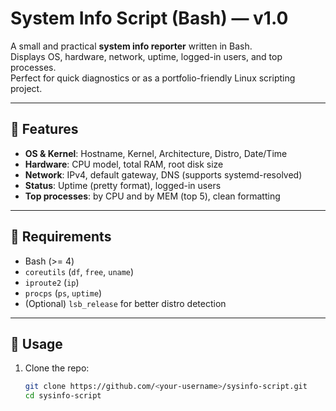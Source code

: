 # System Info Script (Bash) — v1.0

A small and practical **system info reporter** written in Bash.  
Displays OS, hardware, network, uptime, logged-in users, and top processes.  
Perfect for quick diagnostics or as a portfolio-friendly Linux scripting project.

---

## 📌 Features
- **OS & Kernel**: Hostname, Kernel, Architecture, Distro, Date/Time
- **Hardware**: CPU model, total RAM, root disk size
- **Network**: IPv4, default gateway, DNS (supports systemd-resolved)
- **Status**: Uptime (pretty format), logged-in users
- **Top processes**: by CPU and by MEM (top 5), clean formatting

---

## 📂 Requirements
- Bash (>= 4)
- `coreutils` (`df`, `free`, `uname`)
- `iproute2` (`ip`)
- `procps` (`ps`, `uptime`)
- (Optional) `lsb_release` for better distro detection

---

## 🚀 Usage
1. Clone the repo:
   ```bash
   git clone https://github.com/<your-username>/sysinfo-script.git
   cd sysinfo-script
